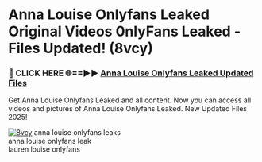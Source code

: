 # Anna Louise Onlyfans Leaked Original Videos 0nlyFans Leaked - Files Updated! (8vcy)

<h3>🔴 CLICK HERE 🌐==►► <a href="https://tinyurl.com/x26r9saj" rel="nofollow">Anna Louise Onlyfans Leaked Updated Files</a></h3>

Get Anna Louise Onlyfans Leaked and all content. Now you can access all videos and pictures of Anna Louise Onlyfans Leaked. New Updated Files 2025!

[![8vcy](https://i.imgur.com/LkgZPqh.gif)](https://tinyurl.com/x26r9saj)
anna louise onlyfans leaks<br>
anna louise onlyfans leak<br>
lauren louise onlyfans